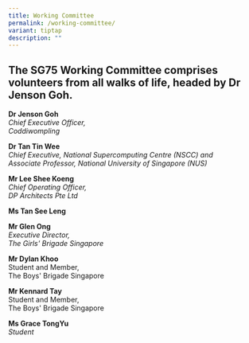 ```yaml
---
title: Working Committee
permalink: /working-committee/
variant: tiptap
description: ""
---
```

<h2><strong>The SG75 Working Committee comprises volunteers from all walks of life, headed by Dr Jenson Goh. </strong><br></h2>
<p><strong>Dr Jenson Goh<br></strong><em>Chief Executive Officer,&nbsp;<br>Coddiwompling</em>
</p>
<p></p>
<p><strong>Dr Tan Tin Wee</strong>
<br><em>Chief Executive,&nbsp;National Supercomputing Centre (NSCC) and&nbsp;<br>Associate Professor,&nbsp;National University of Singapore (NUS)</em>
</p>
<p></p>
<p><strong>Mr Lee Shee Koeng</strong>
<br><em>Chief Operating Officer,&nbsp;<br>DP Architects Pte Ltd</em>
</p>
<p></p>
<p><strong>Ms Tan See Leng</strong>
<br>
</p>
<p><strong>Mr Glen Ong</strong>
<br><em>Executive Director,&nbsp;<br>The Girls' Brigade Singapore</em>
</p>
<p></p>
<p><strong>Mr Dylan Khoo<br></strong>Student and Member,&nbsp;
<br>The Boys' Brigade Singapore</p>
<p></p>
<p><strong>Mr Kennard Tay</strong>
<br>Student and Member,&nbsp;
<br>The Boys' Brigade Singapore</p>
<p></p>
<p><strong>Ms Grace TongYu<br></strong><em>Student</em>
</p>
<p></p>